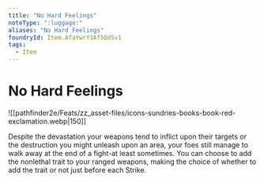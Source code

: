 ```yaml
---
title: "No Hard Feelings"
noteType: ":luggage:"
aliases: "No Hard Feelings"
foundryId: Item.AfaYwrY1Af5QdSv1
tags:
  - Item
---
```


# No Hard Feelings
![[pathfinder2e/Feats/zz_asset-files/icons-sundries-books-book-red-exclamation.webp|150]]

Despite the devastation your weapons tend to inflict upon their targets or the destruction you might unleash upon an area, your foes still manage to walk away at the end of a fight-at least sometimes. You can choose to add the nonlethal trait to your ranged weapons, making the choice of whether to add the trait or not just before each Strike.
